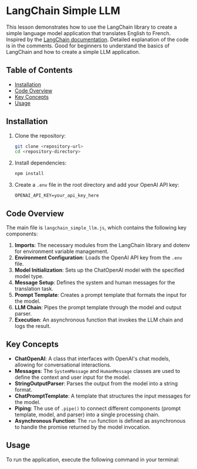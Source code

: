 # LangChain Simple LLM

This lesson demonstrates how to use the LangChain library to create a simple language model application that translates English to French. Inspired by the [LangChain documentation](https://js.langchain.com/v0.1/docs/getting-started/introduction/). Detailed explanation of the code is in the comments. Good for beginners to understand the basics of LangChain and how to create a simple LLM application.

## Table of Contents

- [Installation](#installation)
- [Code Overview](#code-overview)
- [Key Concepts](#key-concepts)
- [Usage](#usage)

## Installation

1. Clone the repository:

   ```bash
   git clone <repository-url>
   cd <repository-directory>
   ```

2. Install dependencies:

   ```bash
   npm install
   ```

3. Create a `.env` file in the root directory and add your OpenAI API key:
   ```
   OPENAI_API_KEY=your_api_key_here
   ```

## Code Overview

The main file is `langchain_simple_llm.js`, which contains the following key components:

1. **Imports**: The necessary modules from the LangChain library and dotenv for environment variable management.
2. **Environment Configuration**: Loads the OpenAI API key from the `.env` file.
3. **Model Initialization**: Sets up the ChatOpenAI model with the specified model type.
4. **Message Setup**: Defines the system and human messages for the translation task.
5. **Prompt Template**: Creates a prompt template that formats the input for the model.
6. **LLM Chain**: Pipes the prompt template through the model and output parser.
7. **Execution**: An asynchronous function that invokes the LLM chain and logs the result.

## Key Concepts

- **ChatOpenAI**: A class that interfaces with OpenAI's chat models, allowing for conversational interactions.
- **Messages**: The `SystemMessage` and `HumanMessage` classes are used to define the context and user input for the model.
- **StringOutputParser**: Parses the output from the model into a string format.
- **ChatPromptTemplate**: A template that structures the input messages for the model.
- **Piping**: The use of `.pipe()` to connect different components (prompt template, model, and parser) into a single processing chain.
- **Asynchronous Function**: The `run` function is defined as asynchronous to handle the promise returned by the model invocation.

## Usage

To run the application, execute the following command in your terminal:
